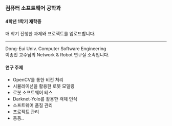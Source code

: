 ### 컴퓨터 소프트웨어 공학과
#### 4학년 1학기 재학중

매 학기 진행한 과제와 프로젝트를 업로드합니다.

---

Dong-Eui Univ. Computer Software Engineering  
이종민 교수님의 Network & Robot 연구실 소속입니다.

#### 연구 주제
- OpenCV를 통한 비전 처리
- 시뮬레이션을 활용한 로봇 모델링
- 로봇 소프트웨어 테스
- Darknet-Yolo를 활용한 객체 인식
- 소프트웨어 품질 관리
- 프로젝트 관리
- 등등..

